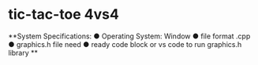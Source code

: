 # tic-tac-toe 4vs4

**System Specifications:
● Operating System: Window
● file format .cpp
● graphics.h file need
● ready code block or vs code to run graphics.h library
**

